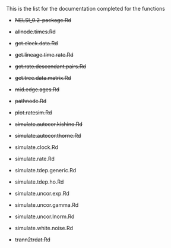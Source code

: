 This is the list for the documentation completed for the functions

- ~~NELSI_0.2-package.Rd~~

- ~~allnode.times.Rd~~

- ~~get.clock.data.Rd~~

- ~~get.lineage.time.rate.Rd~~

- ~~get.rate.descendant.pairs.Rd~~

- ~~get.tree.data.matrix.Rd~~

- ~~mid.edge.ages.Rd~~

- ~~pathnode.Rd~~

- ~~plot.ratesim.Rd~~

- ~~simulate.autocor.kishino.Rd~~

- ~~simulate.autocor.thorne.Rd~~

- simulate.clock.Rd

- simulate.rate.Rd

- simulate.tdep.generic.Rd

- simulate.tdep.ho.Rd

- simulate.uncor.exp.Rd

- simulate.uncor.gamma.Rd

- simulate.uncor.lnorm.Rd

- simulate.white.noise.Rd

- ~~trann2trdat.Rd~~
